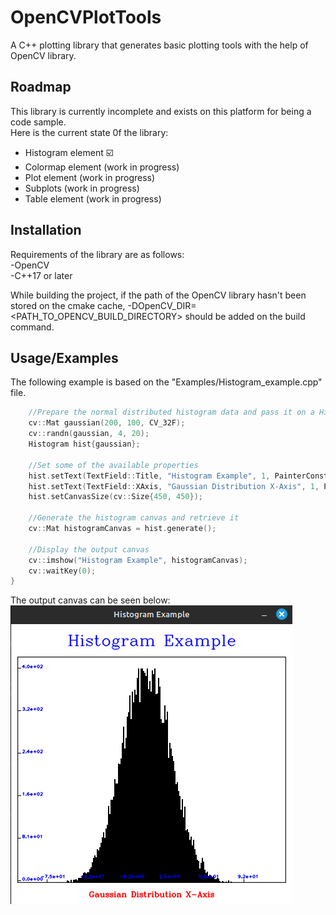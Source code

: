 
# OpenCVPlotTools

A C++ plotting library that generates basic plotting tools with the help of OpenCV library.



## Roadmap

This library is currently incomplete and exists on this platform for being a code sample.\
Here is the current state 0f the library:
- Histogram element ☑️
- Colormap element (work in progress)
- Plot element (work in progress)
- Subplots (work in progress)
- Table element (work in progress)

## Installation

Requirements of the library are as follows:\
-OpenCV\
-C++17 or later

While building the project, if the path of the OpenCV library hasn't been stored on the cmake cache, -DOpenCV_DIR=<PATH_TO_OPENCV_BUILD_DIRECTORY> should be added on the build command.
    
## Usage/Examples

The following example is based on the "Examples/Histogram_example.cpp" file.

```c++
    //Prepare the normal distributed histogram data and pass it on a Histogram object
    cv::Mat gaussian(200, 100, CV_32F);
    cv::randn(gaussian, 4, 20);
    Histogram hist{gaussian};

    //Set some of the available properties
    hist.setText(TextField::Title, "Histogram Example", 1, PainterConstants::blue);
    hist.setText(TextField::XAxis, "Gaussian Distribution X-Axis", 1, PainterConstants::red);
    hist.setCanvasSize(cv::Size{450, 450});

    //Generate the histogram canvas and retrieve it
    cv::Mat histogramCanvas = hist.generate();

    //Display the output canvas
    cv::imshow("Histogram Example", histogramCanvas);
    cv::waitKey(0);
}
```
The output canvas can be seen below:\
![Histogram](Examples/Histogram.png)




